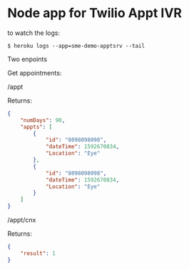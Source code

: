 # Node app for Twilio Appt IVR


to watch the logs:

```
$ heroku logs --app=sme-demo-apptsrv --tail
```

Two enpoints


Get appointments: 

/appt

Returns:
```json
{
    "numDays": 90,
    "appts": [
        {
            "id": "8098098098",
            "dateTime": 1592670834,
            "Location": "Eye"
        },
        {
            "id": "8098098098",
            "dateTime": 1592670834,
            "Location": "Eye"
        }
    ]
}
```
/appt/cnx

Returns:
```json
{
    "result": 1 
}
```